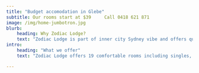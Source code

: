 ```yaml
---
title: "Budget accomodation in Glebe"
subtitle: Our rooms start at $39     Call 0418 621 871
image: /img/home-jumbotron.jpg
blurb:
    heading: Why Zodiac Lodge?
    text: "Zodiac Lodge is part of inner city Sydney vibe and offers quality accomodation at budget prices in a clean, recently renovated Victorian property."
intro:
    heading: "What we offer"
    text: "Zodiac Lodge offers 19 comfortable rooms including singles, doubles and twins in a three-level, charming history property. Close to many recreational activities, you have access to Glebe which is one of the biggest tourist destinations in Sydney. We speak English, Italian, Spanish, German and Portugese."

---
```


